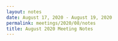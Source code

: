```yaml
---
layout: notes
date: August 17, 2020 - August 19, 2020
permalink: meetings/2020/08/notes
title: August 2020 Meeting Notes
---
```


